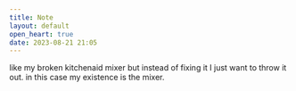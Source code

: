 ```yaml
---
title: Note
layout: default
open_heart: true
date: 2023-08-21 21:05
---
```


like my broken kitchenaid mixer but instead of fixing it I just want to throw it out. in this case my existence is the mixer.
